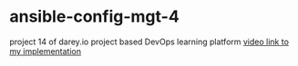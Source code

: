 
# ansible-config-mgt-4
project 14 of darey.io project based DevOps learning platform
[video link to my implementation](https://dareyio.slack.com/archives/CTYGU9A8G/p1653409637132349)


